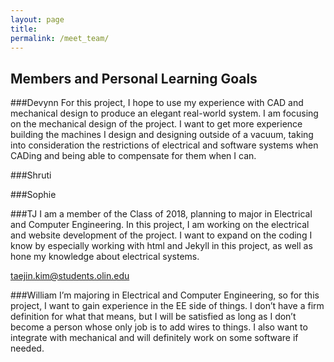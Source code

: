 ```yaml
---
layout: page
title:
permalink: /meet_team/
---
```


## Members and Personal Learning Goals

###Devynn
For this project, I hope to use my experience with CAD and mechanical design to produce an elegant real-world system. I am focusing on the mechanical design of the project. I want to get more experience building the machines I design and designing outside of a vacuum, taking into consideration the restrictions of electrical and software systems when CADing and being able to compensate for them when I can.

###Shruti

###Sophie

###TJ
I am a member of the Class of 2018, planning to major in Electrical and Computer Engineering. In this project, I am working on the electrical and website development of the project. I want to expand on the coding I know by especially working with html and Jekyll in this project, as well as hone my knowledge about electrical systems.

[taejin.kim@students.olin.edu](mailto:taejin.kim@students.olin.edu)

###William 
I’m majoring in Electrical and Computer Engineering, so for this project, I want to gain experience in the EE side of things. I don’t have a firm definition for what that means, but I will be satisfied as long as I don’t become a person whose only job is to add wires to things. I also want to integrate with mechanical and will definitely work on some software if needed.

